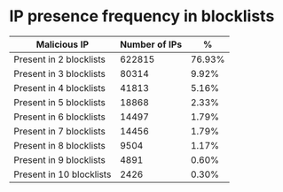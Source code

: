 # IP presence frequency in blocklists
| Malicious IP | Number of IPs | % |
|----|----|----|
| Present in 2 blocklists | 622815 | 76.93% |
| Present in 3 blocklists | 80314 | 9.92% |
| Present in 4 blocklists | 41813 | 5.16% |
| Present in 5 blocklists | 18868 | 2.33% |
| Present in 6 blocklists | 14497 | 1.79% |
| Present in 7 blocklists | 14456 | 1.79% |
| Present in 8 blocklists | 9504 | 1.17% |
| Present in 9 blocklists | 4891 | 0.60% |
| Present in 10 blocklists | 2426 | 0.30% |
